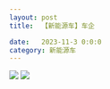 ```yaml
---
layout: post
title:  【新能源车】车企

date:   2023-11-3 0:0:0
category: 新能源车
---
```

![](http://s3s4mtyq6.hd-bkt.clouddn.com/img/6661699834311_.pic.jpg)
![](http://s3s4mtyq6.hd-bkt.clouddn.com/img/new_car_company_v1.0_2311131412.png)


